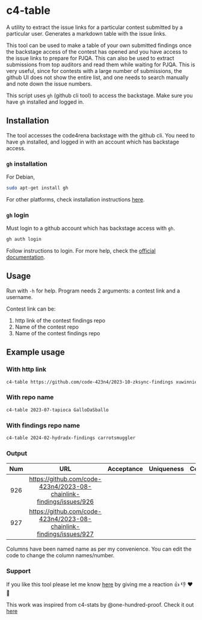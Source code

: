 # c4-table

A utility to extract the issue links for a particular contest submitted by a particular user. Generates a markdown table with the issue links.

This tool can be used to make a table of your own submitted findings once the backstage access of the contest has opened and you have access to the issue links to prepare for PJQA. This can also be used to extract submissions from top auditors and read them while waiting for PJQA. This is very useful, since for contests with a large number of submissions, the github UI does not show the entire list, and one needs to search manually and note down the issue numbers.

This script uses `gh` (github cli tool) to access the backstage. Make sure you have `gh` installed and logged in.

## Installation

The tool accesses the code4rena backstage with the github cli. You need to have `gh` installed, and logged in with an account which has backstage access.

### `gh` installation

For Debian,

```bash
sudo apt-get install gh
```

For other platforms, check installation instructions [here](https://github.com/cli/cli).

### `gh` login

Must login to a github account which has backstage access with `gh`.

```bash
gh auth login
```

Follow instructions to login. For more help, check the [official documentation](https://cli.github.com/manual/gh_auth_login).

## Usage

Run with `-h` for help. Program needs 2 arguments: a contest link and a username.

Contest link can be:

1. http link of the contest findings repo
2. Name of the contest repo
3. Name of the contest findings repo

## Example usage

### With http link

```bash
c4-table https://github.com/code-423n4/2023-10-zksync-findings xuwinnie
```

### With repo name

```bash
c4-table 2023-07-tapioca GalloDaSballo
```

### With findings repo name

```bash
c4-table 2024-02-hydradx-findings carrotsmuggler
```

### Output

| Num |                                 URL                                 | Acceptance | Uniqueness | Comments |
| :-: | :-----------------------------------------------------------------: | :--------: | :--------: | -------- |
| 926 | https://github.com/code-423n4/2023-08-chainlink-findings/issues/926 |            |            |          |
| 927 | https://github.com/code-423n4/2023-08-chainlink-findings/issues/927 |            |            |          |

Columns have been named name as per my convenience. You can edit the code to change the column names/number.

### Support

If you like this tool please let me know [here]() by giving me a reaction 👍 👎 ❤️ 👀

This work was inspired from c4-stats by @one-hundred-proof. Check it out [here](https://github.com/one-hundred-proof/c4-stats)

